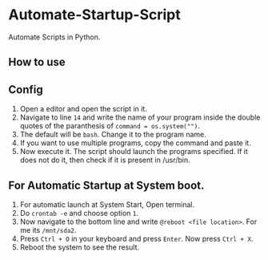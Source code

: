 # Automate-Startup-Script
Automate Scripts in Python.

## How to use

## Config
1. Open a editor and open the script in it.
2. Navigate to line `14` and write the name of your program inside the double quotes of the paranthesis of `command = os.system("")`.
3. The default will be `bash`. Change it to the program name.
4. If you want to use multiple programs, copy the command and paste it.
5. Now execute it. The script should launch the programs specified.
   If it does not do it, then check if it is present in /usr/bin.

## For Automatic Startup at System boot.
1. For automatic launch at System Start, Open terminal.
2. Do `crontab -e` and choose option `1`.
3. Now navigate to the bottom line and write `@reboot <file location>`. For me its `/mnt/sda2`.
4. Press `Ctrl + O` in your keyboard and press `Enter`. Now press `Ctrl + X`.
5. Reboot the system to see the result.   
